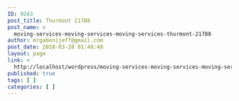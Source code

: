 ```yaml
---
ID: 9243
post_title: Thurmont 21788
post_name: >
  moving-services-moving-services-moving-services-thurmont-21788
author: mrgabonijeff@gmail.com
post_date: 2018-03-28 01:48:48
layout: page
link: >
  http://localhost/wordpress/moving-services-moving-services-moving-services-thurmont-21788/
published: true
tags: [ ]
categories: [ ]
---
```

